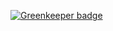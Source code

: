 
[![Greenkeeper badge](https://badges.greenkeeper.io/leosuncin/monorepo-testing-sample.svg)](https://greenkeeper.io/)
